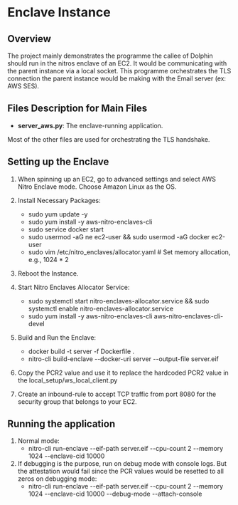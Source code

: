 # Enclave Instance

## Overview

The project mainly demonstrates the programme the callee of Dolphin should run in the nitros enclave of an EC2. It would be communicating with the parent instance via a local socket. This programme orchestrates the TLS connection the parent instance would be making with the Email server (ex: AWS SES).

## Files Description for Main Files

- **server_aws.py**: The enclave-running application.

Most of the other files are used for orchestrating the TLS handshake. 

## Setting up the Enclave  

1. When spinning up an EC2, go to advanced settings and select AWS Nitro Enclave mode. Choose Amazon Linux as the OS.
2. Install Necessary Packages:
    - sudo yum update -y
    - sudo yum install -y aws-nitro-enclaves-cli
    - sudo service docker start
    - sudo usermod -aG ne ec2-user && sudo usermod -aG docker ec2-user
    - sudo vim /etc/nitro_enclaves/allocator.yaml  # Set memory allocation, e.g., 1024 * 2

3. Reboot the Instance.
4. Start Nitro Enclaves Allocator Service:  
    - sudo systemctl start nitro-enclaves-allocator.service && sudo systemctl enable nitro-enclaves-allocator.service
    - sudo yum install -y aws-nitro-enclaves-cli aws-nitro-enclaves-cli-devel
5. Build and Run the Enclave:
    - docker build -t server -f Dockerfile .
    - nitro-cli build-enclave --docker-uri server --output-file server.eif
6. Copy the PCR2 value and use it to replace the hardcoded PCR2 value in the local_setup/ws_local_client.py
7. Create an inbound-rule to accept TCP traffic from port 8080 for the security group that belongs to your EC2. 

## Running the application

1. Normal mode:
    - nitro-cli run-enclave --eif-path server.eif --cpu-count 2 --memory 1024 --enclave-cid 10000
2. If debugging is the purpose, run on debug mode with console logs. But the attestation would fail since the PCR values would be resetted to all zeros on debugging mode:
    - nitro-cli run-enclave --eif-path server.eif --cpu-count 2 --memory 1024 --enclave-cid 10000 --debug-mode --attach-console
